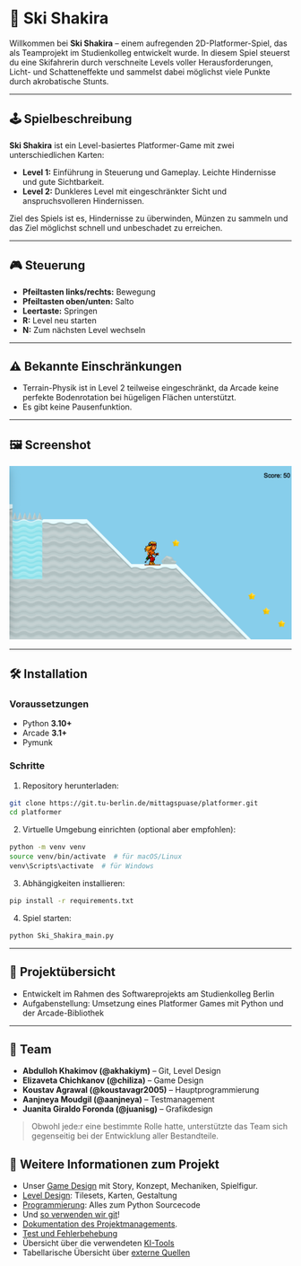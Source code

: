 # 🎿 Ski Shakira

Willkommen bei **Ski Shakira** – einem aufregenden 2D-Platformer-Spiel, das als Teamprojekt im Studienkolleg entwickelt wurde. In diesem Spiel steuerst du eine Skifahrerin durch verschneite Levels voller Herausforderungen, Licht- und Schatteneffekte und sammelst dabei möglichst viele Punkte durch akrobatische Stunts.

---

## 🕹️ Spielbeschreibung

**Ski Shakira** ist ein Level-basiertes Platformer-Game mit zwei unterschiedlichen Karten:

* **Level 1:** Einführung in Steuerung und Gameplay. Leichte Hindernisse und gute Sichtbarkeit.
* **Level 2:** Dunkleres Level mit eingeschränkter Sicht und anspruchsvolleren Hindernissen.

Ziel des Spiels ist es, Hindernisse zu überwinden, Münzen zu sammeln und das Ziel möglichst schnell und unbeschadet zu erreichen.

---

## 🎮 Steuerung

* **Pfeiltasten links/rechts:** Bewegung
* **Pfeiltasten oben/unten:** Salto
* **Leertaste:** Springen
* **R:** Level neu starten
* **N:** Zum nächsten Level wechseln

---

## ⚠️ Bekannte Einschränkungen

* Terrain-Physik ist in Level 2 teilweise eingeschränkt, da Arcade keine perfekte Bodenrotation bei hügeligen Flächen unterstützt.
* Es gibt keine Pausenfunktion.

---

## 🖼️ Screenshot

![Screenshot Level 1](assets/screenshot.png)

---

## 🛠️ Installation

### Voraussetzungen

* Python **3.10+**
* Arcade **3.1+**
* Pymunk

### Schritte

1. Repository herunterladen:

```bash
git clone https://git.tu-berlin.de/mittagspuase/platformer.git
cd platformer
```

2. Virtuelle Umgebung einrichten (optional aber empfohlen):

```bash
python -m venv venv
source venv/bin/activate  # für macOS/Linux
venv\Scripts\activate  # für Windows
```

3. Abhängigkeiten installieren:

```bash
pip install -r requirements.txt
```

4. Spiel starten:

```bash
python Ski_Shakira_main.py
```

---

## 📘 Projektübersicht

* Entwickelt im Rahmen des Softwareprojekts am Studienkolleg Berlin
* Aufgabenstellung: Umsetzung eines Platformer Games mit Python und der Arcade-Bibliothek

---

## 👥 Team

* **Abdulloh Khakimov (@akhakiym)** – Git, Level Design
* **Elizaveta Chichkanov (@chiliza)** – Game Design
* **Koustav Agrawal (@koustavagr2005)** – Hauptprogrammierung
* **Aanjneya Moudgil (@aanjneya)** – Testmanagement
* **Juanita Giraldo Foronda (@juanisg)** – Grafikdesign

> Obwohl jede\:r eine bestimmte Rolle hatte, unterstützte das Team sich gegenseitig bei der Entwicklung aller Bestandteile.


## 📄 Weitere Informationen zum Projekt
- Unser [Game Design](docs/game-design.md) mit Story, Konzept, Mechaniken, Spielfigur.
- [Level Design](docs/level-design.md): Tilesets, Karten, Gestaltung
- [Programmierung](docs/implementation.md): Alles zum Python Sourcecode
- Und [so verwenden wir git](docs/git.md)!
- [Dokumentation des Projektmanagements](docs/project-management.md).
- [Test und Fehlerbehebung](docs/test.md)
- Übersicht über die verwendeten [KI-Tools](docs/ai.md)
- Tabellarische Übersicht über [externe Quellen](docs/references.md)

